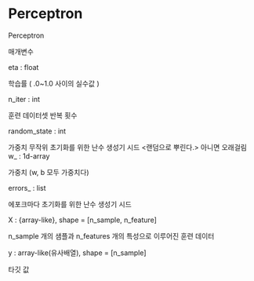 # Perceptron

Perceptron

매개변수

eta : float

학습률 ( .0~1.0 사이의 실수값 )

n_iter : int

훈련 데이터셋 반복 횟수

random_state : int

가중치 무작위 초기화를 위한 난수 생성기 시드 <랜덤으로 뿌린다.> 아니면 오래걸림 w_ : 1d-array

가중치 (w, b 모두 가중치다)

errors_ : list

에포크마다 초기화를 위한 난수 생성기 시드

X : {array-like}, shape = [n_sample, n_feature]

n_sample 개의 샘플과 n_features 개의 특성으로 이루어진 훈련 데이터

y : array-like(유사배열), shape = [n_sample]

타깃 값
